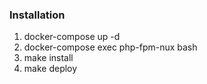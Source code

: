 ### Installation

1. docker-compose up -d
2. docker-compose exec php-fpm-nux bash
3. make install
4. make deploy

